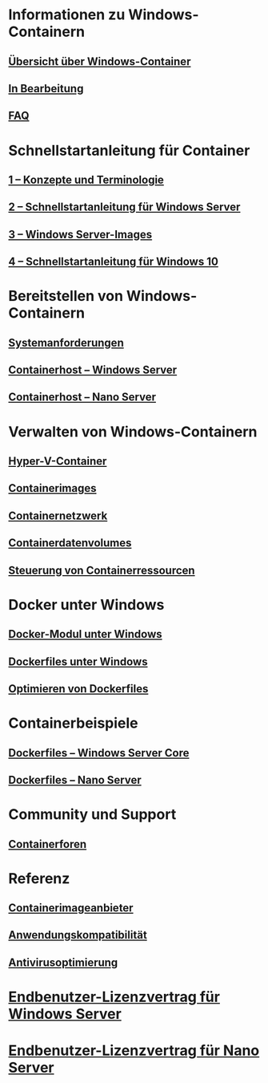 # Informationen zu Windows-Containern
## [Übersicht über Windows-Container](about/about_overview.md)
## [In Bearbeitung](about/work_in_progress.md)
## [FAQ](about/faq.md)

# Schnellstartanleitung für Container
## [1 – Konzepte und Terminologie](quick_start/quick_start.md)
## [2 – Schnellstartanleitung für Windows Server](quick_start/quick_start_windows_server.md)
## [3 – Windows Server-Images](quick_start/quick_start_images.md)
## [4 – Schnellstartanleitung für Windows 10](quick_start/quick_start_windows_10.md)

# Bereitstellen von Windows-Containern
## [Systemanforderungen](deployment/system_requirements.md)
## [Containerhost – Windows Server](deployment/deployment.md)
## [Containerhost – Nano Server](deployment/deployment_nano.md)

# Verwalten von Windows-Containern
## [Hyper-V-Container](management/hyperv_container.md)
## [Containerimages](management/manage_images.md)
## [Containernetzwerk](management/container_networking.md)
## [Containerdatenvolumes](management/manage_data.md)
## [Steuerung von Containerressourcen](management/manage_resources.md)

# Docker unter Windows
## [Docker-Modul unter Windows](deployment/docker_windows.md)
## [Dockerfiles unter Windows](docker/manage_windows_dockerfile.md)
## [Optimieren von Dockerfiles](docker/optimize_windows_dockerfile.md)

# Containerbeispiele
## [Dockerfiles – Windows Server Core](https://github.com/Microsoft/Virtualization-Documentation/tree/master/windows-container-samples/windowsservercore)
## [Dockerfiles – Nano Server](https://github.com/Microsoft/Virtualization-Documentation/tree/master/windows-container-samples/nanoserver)

# Community und Support
## [Containerforen](https://social.msdn.microsoft.com/Forums/en-US/home?forum=windowscontainers)

# Referenz
## [Containerimageanbieter](https://github.com/PowerShell/ContainerProvider)
## [Anwendungskompatibilität](reference/app_compat.md)
## [Antivirusoptimierung](https://msdn.microsoft.com/en-us/windows/hardware/drivers/ifs/anti-virus-optimization-for-windows-containers)
# [Endbenutzer-Lizenzvertrag für Windows Server](EULA.md)
# [Endbenutzer-Lizenzvertrag für Nano Server](Nano_EULA.md)



<!--HONumber=Jun16_HO1-->


